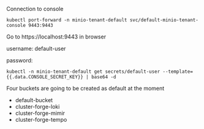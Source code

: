 Connection to console
```
kubectl port-forward -n minio-tenant-default svc/default-minio-tenant-console 9443:9443
```
Go to https://localhost:9443 in browser

username: default-user

password:
```
kubectl -n minio-tenant-default get secrets/default-user --template={{.data.CONSOLE_SECRET_KEY}} | base64 -d
```

Four buckets are going to be created as default at the moment
- default-bucket
- cluster-forge-loki
- cluster-forge-mimir
- cluster-forge-tempo
